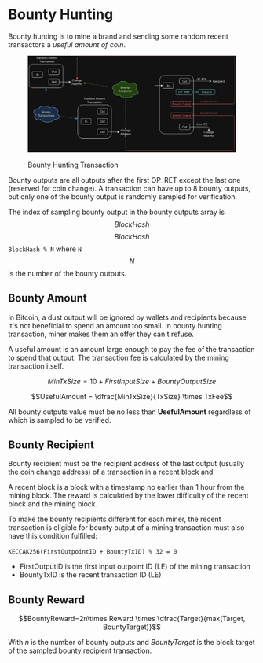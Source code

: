# Bounty Hunting

Bounty hunting is to mine a brand and sending some random recent transactors a _useful amount of coin_.

<figure><img src="../.gitbook/assets/image (5).png" alt=""><figcaption><p>Bounty Hunting Transaction</p></figcaption></figure>

Bounty outputs are all outputs after the first OP\_RET except the last one (reserved for coin change). A transaction can have up to 8 bounty outputs, but only one of the bounty output is randomly sampled for verification.

The index of sampling bounty output in the bounty outputs array is $$BlockHash % N$$$$BlockHash % N$$`BlockHash % N` where `N`$$N$$ is the number of the bounty outputs.

## Bounty Amount

In Bitcoin, a dust output will be ignored by wallets and recipients because it's not beneficial to spend an amount too small. In bounty hunting transaction, miner makes them an offer they can't refuse.

A useful amount is an amount large enough to pay the fee of the transaction to spend that output. The transaction fee is calculated by the mining transaction itself.

$$MinTxSize = 10+FirstInputSize+BountyOutputSize$$

$$UsefulAmount = \dfrac{MinTxSize}{TxSize} \times TxFee$$

All bounty outputs value must be no less than **UsefulAmount** regardless of which is sampled to be verified.

## Bounty Recipient

Bounty recipient must be the recipient address of the last output (usually the coin change address) of a transaction in a recent block and

A recent block is a block with a timestamp no earlier than 1 hour from the mining block. The reward is calculated by the lower difficulty of the recent block and the mining block.

To make the bounty recipients different for each miner, the recent transaction is eligible for bounty output of a mining transaction must also have this condition fulfilled:

`KECCAK256(FirstOutpointID + BountyTxID) % 32 = 0`

* FirstOutputID is the first input outpoint ID (LE) of the mining transaction
* BountyTxID is the recent transaction ID (LE)

## Bounty Reward

$$BountyReward=2n\times Reward \times \dfrac{Target}{max(Target, BountyTarget)}$$

With _n_ is the number of bounty outputs and _BountyTarget_ is the block target of the sampled bounty recipient transaction.

